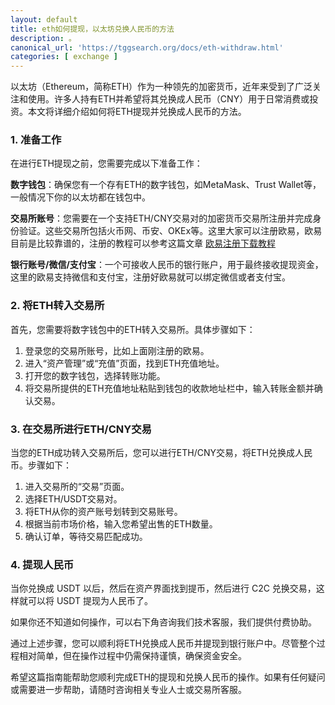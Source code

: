 ```yaml
---
layout: default
title: eth如何提现，以太坊兑换人民币的方法
description: 。
canonical_url: 'https://tggsearch.org/docs/eth-withdraw.html'
categories: [ exchange ]
---
```

以太坊（Ethereum，简称ETH）作为一种领先的加密货币，近年来受到了广泛关注和使用。许多人持有ETH并希望将其兑换成人民币（CNY）用于日常消费或投资。本文将详细介绍如何将ETH提现并兑换成人民币的方法。

### 1. 准备工作
在进行ETH提现之前，您需要完成以下准备工作：

**数字钱包**：确保您有一个存有ETH的数字钱包，如MetaMask、Trust Wallet等，一般情况下你的以太坊都在钱包中。

**交易所账号**：您需要在一个支持ETH/CNY交易对的加密货币交易所注册并完成身份验证。这些交易所包括火币网、币安、OKEx等。这里大家可以注册欧易，欧易目前是比较靠谱的，注册的教程可以参考这篇文章 [欧易注册下载教程](./okx-install.html)

**银行账号/微信/支付宝**：一个可接收人民币的银行账户，用于最终接收提现资金，这里的欧易支持微信和支付宝，注册好欧易就可以绑定微信或者支付宝。

### 2. 将ETH转入交易所
首先，您需要将数字钱包中的ETH转入交易所。具体步骤如下：

1. 登录您的交易所账号，比如上面刚注册的欧易。
2. 进入“资产管理”或“充值”页面，找到ETH充值地址。
3. 打开您的数字钱包，选择转账功能。
4. 将交易所提供的ETH充值地址粘贴到钱包的收款地址栏中，输入转账金额并确认交易。

### 3. 在交易所进行ETH/CNY交易
当您的ETH成功转入交易所后，您可以进行ETH/CNY交易，将ETH兑换成人民币。步骤如下：

1. 进入交易所的“交易”页面。
2. 选择ETH/USDT交易对。
3. 将ETH从你的资产账号划转到交易账号。
4. 根据当前市场价格，输入您希望出售的ETH数量。
5. 确认订单，等待交易匹配成功。

### 4. 提现人民币
当你兑换成 USDT 以后，然后在资产界面找到提币，然后进行 C2C 兑换交易，这样就可以将 USDT 提现为人民币了。

如果你还不知道如何操作，可以右下角咨询我们技术客服，我们提供付费协助。

通过上述步骤，您可以顺利将ETH兑换成人民币并提现到银行账户中。尽管整个过程相对简单，但在操作过程中仍需保持谨慎，确保资金安全。

希望这篇指南能帮助您顺利完成ETH的提现和兑换人民币的操作。如果有任何疑问或需要进一步帮助，请随时咨询相关专业人士或交易所客服。
